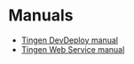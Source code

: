 <!-- u250429 -->

# Manuals

* [Tingen DevDeploy manual](./tingen-dev-deploy/tingen-dev-deploy-manual.md)
* [Tingen Web Service manual](./tingen-web-service/tingen-web-service-manual.md)